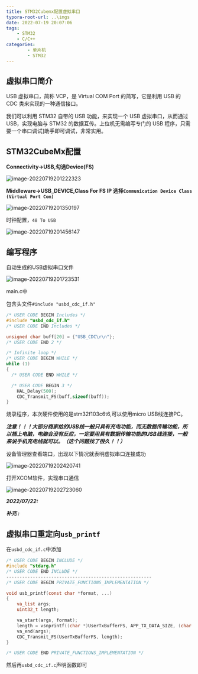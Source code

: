 ```yaml
---
title: STM32Cubemx配置虚拟串口
typora-root-url: ..\imgs
date: 2022-07-19 20:07:06
tags: 
    - STM32
    - C/C++
categories: 
        - 单片机
        - STM32
---
```


## 虚拟串口简介

USB 虚拟串口，简称 VCP，是 Virtual COM Port 的简写，它是利用 USB 的 CDC 类来实现的一种通信接口。

我们可以利用 STM32 自带的 USB 功能，来实现一个 USB 虚拟串口，从而通过 USB，实现电脑与 STM32 的数据互传。上位机无需编写专门的 USB 程序，只需要一个串口调试]助手即可调试，非常实用。

## STM32CubeMx配置

**Connectivity->USB,勾选Device(FS)**

![image-20220719201222323](https://ghigher-picture-bed.oss-cn-qingdao.aliyuncs.com/img/image-20220719201222323.png)

**Middleware->USB_DEVICE,Class For FS IP 选择`Communication Device Class (Virtual Port Com)`**

![image-20220719201350197](https://ghigher-picture-bed.oss-cn-qingdao.aliyuncs.com/img/image-20220719201350197.png)

时钟配置，`48 To USB`

![image-20220719201456147](https://ghigher-picture-bed.oss-cn-qingdao.aliyuncs.com/img/image-20220719201456147.png)

## 编写程序

自动生成的USB虚拟串口文件

![image-20220719201723531](https://ghigher-picture-bed.oss-cn-qingdao.aliyuncs.com/img/image-20220719201723531.png)

main.c中

包含头文件`#include "usbd_cdc_if.h"`

```c
/* USER CODE BEGIN Includes */
#include "usbd_cdc_if.h"
/* USER CODE END Includes */
```

```c
unsigned char buff[20] = {"USB_CDC\r\n"};
/* USER CODE END 2 */

/* Infinite loop */
/* USER CODE BEGIN WHILE */
while (1)
{
  /* USER CODE END WHILE */

  /* USER CODE BEGIN 3 */
    HAL_Delay(500);
    CDC_Transmit_FS(buff,sizeof(buff));
}
```

烧录程序，本次硬件使用的是stm32f103c6t6,可以使用micro USB线连接PC。

***注意！！！大部分商家给的USB线一般只具有充电功能，而无数据传输功能，所以插上电脑，电脑会没有反应，一定要用具有数据传输功能的USB线连接，一般来说手机充电线就可以。（这个问题找了很久！！）***

设备管理器查看端口，出现以下情况就表明虚拟串口连接成功

![image-20220719202420741](https://ghigher-picture-bed.oss-cn-qingdao.aliyuncs.com/img/image-20220719202420741.png)

打开XCOM软件，实现串口通信

![image-20220719202723060](https://ghigher-picture-bed.oss-cn-qingdao.aliyuncs.com/img/image-20220719202723060.png)

***2022/07/22:***

***补充 :***

## 虚拟串口重定向`usb_printf`

在`usbd_cdc_if.c`中添加

```c
/* USER CODE BEGIN INCLUDE */
#include "stdarg.h"
/* USER CODE END INCLUDE */
-------------------------------------------------------
/* USER CODE BEGIN PRIVATE_FUNCTIONS_IMPLEMENTATION */

void usb_printf(const char *format, ...)
{
    va_list args;
    uint32_t length;

    va_start(args, format);
    length = vsnprintf((char *)UserTxBufferFS, APP_TX_DATA_SIZE, (char *)format, args);
    va_end(args);
    CDC_Transmit_FS(UserTxBufferFS, length);
}

/* USER CODE END PRIVATE_FUNCTIONS_IMPLEMENTATION */
```

然后再`usbd_cdc_if.c`声明函数即可
